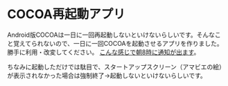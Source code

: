 # COCOA再起動アプリ
Android版COCOAは一日に一回再起動しないといけないらしいです。そんなこと覚えてられないので、一日に一回COCOAを起動させるアプリを作りました。勝手に利用・改変してください。
[こんな感じで朝8時に通知が出ます](https://twitter.com/kenkawakenkenke/status/1362532328195510273)。

ちなみに起動しただけでは駄目で、スタートアップスクリーン（アマビエの絵）が表示されなかった場合は強制終了→起動しないといけないらしいです。